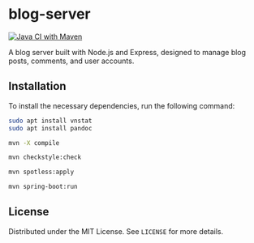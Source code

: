 # blog-server

[![Java CI with Maven](https://github.com/lzwjava/blog-server/actions/workflows/maven.yml/badge.svg)](https://github.com/lzwjava/blog-server/actions/workflows/maven.yml)

A blog server built with Node.js and Express, designed to manage blog posts, comments, and user accounts.

## Installation

To install the necessary dependencies, run the following command:

```bash
sudo apt install vnstat
sudo apt install pandoc 

mvn -X compile

mvn checkstyle:check

mvn spotless:apply

mvn spring-boot:run
```

## License

Distributed under the MIT License. See `LICENSE` for more details.

